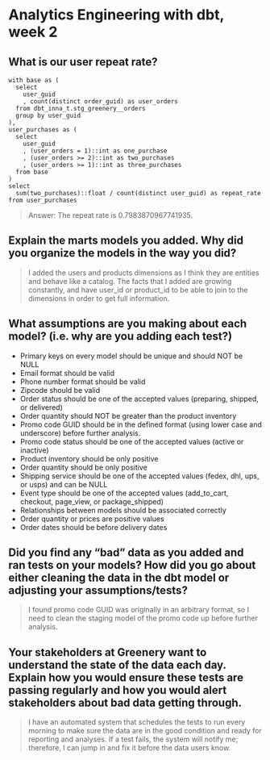 # Analytics Engineering with dbt, week 2

## What is our user repeat rate?
```
with base as (
  select
    user_guid
    , count(distinct order_guid) as user_orders
  from dbt_inna_t.stg_greenery__orders
  group by user_guid
),
user_purchases as (
  select
    user_guid
    , (user_orders = 1)::int as one_purchase
    , (user_orders >= 2)::int as two_purchases
    , (user_orders >= 1)::int as three_purchases
  from base
)
select 
  sum(two_purchases)::float / count(distinct user_guid) as repeat_rate
from user_purchases
``` 
> Answer: The repeat rate is 0.7983870967741935.

## Explain the marts models you added. Why did you organize the models in the way you did?

> I added the users and products dimensions as I think they are entities and behave like a catalog. The facts that I added are growing constantly, and have user_id or product_id to be able to join to the dimensions in order to get full information.

## What assumptions are you making about each model? (i.e. why are you adding each test?)

* Primary keys on every model should be unique and should NOT be NULL
* Email format should be valid
* Phone number format should be valid
* Zipcode should be valid
* Order status should be one of the accepted values (preparing, shipped, or delivered)
* Order quantity should NOT be greater than the product inventory
* Promo code GUID should be in the defined format (using lower case and underscore) before further analysis.
* Promo code status should be one of the accepted values (active or inactive)
* Product inventory should be only positive
* Order quantity should be only positive
* Shipping service should be one of the accepted values (fedex, dhl, ups, or usps) and can be NULL
* Event type should be one of the accepted values (add_to_cart, checkout, page_view, or package_shipped)
* Relationships between models should be associated correctly
* Order quantity or prices are positive values
* Order dates should be before delivery dates

## Did you find any “bad” data as you added and ran tests on your models? How did you go about either cleaning the data in the dbt model or adjusting your assumptions/tests?

> I found promo code GUID was originally in an arbitrary format, so I need to clean the staging model of the promo code up before further analysis.

## Your stakeholders at Greenery want to understand the state of the data each day. Explain how you would ensure these tests are passing regularly and how you would alert stakeholders about bad data getting through.

> I have an automated system that schedules the tests to run every morning to make sure the data are in the good condition and ready for reporting and analyses. If a test fails, the system will notify me; therefore, I can jump in and fix it before the data users know.
